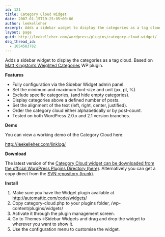 ```yaml
---
id: 121
title: Category Cloud Widget
date: 2007-01-15T19:25:05+00:00
author: leekelleher
excerpt: Adds a sidebar widget to display the categories as a tag cloud.
layout: page
guid: http://leekelleher.com/wordpress/plugins/category-cloud-widget/
dsq_thread_id:
  - 1054583782
---
```

Adds a sidebar widget to display the categories as a tag cloud. Based on [Matt Kingston&#8217;s Weighted Categories](http://www.hitormiss.org/projects/weighted-categories/) WP plugin.

**Features**

  * Fully configuration via the Sidebar Widget admin panel.
  * Set the minimum and maximum font-size and unit (px, pt, %).
  * Exclude specific categories, (and hide empty categories).
  * Display categories above a defined number of posts.
  * Set the alignment of the text (left, right, center, justified).
  * Order the category cloud either alphabetically or by post-count.
  * Tested on both WordPress 2.0.x and 2.1 version branches.

**Demo**

You can view a working demo of the Category Cloud here:
  
<http://leekelleher.com/linklog/>

**Download**

The latest version of the [Category Cloud widget can be downloaded from the official WordPress Plugins Directory (here)](http://wordpress.org/extend/plugins/widget-category-cloud/). Alternatively you can get a copy direct from the [SVN repository (trunk)](http://svn.wp-plugins.org/widget-category-cloud/trunk/).

**Install**

  1. Make sure you have the Widget plugin available at <http://automattic.com/code/widgets/>
  2. Copy category-cloud.php to your plugins folder, /wp-content/plugins/widgets/
  3. Activate it through the plugin management screen.
  4. Go to Themes->Sidebar Widgets and drag and drop the widget to wherever you want to show it.
  5. Use the configuration menu to customise the widget.